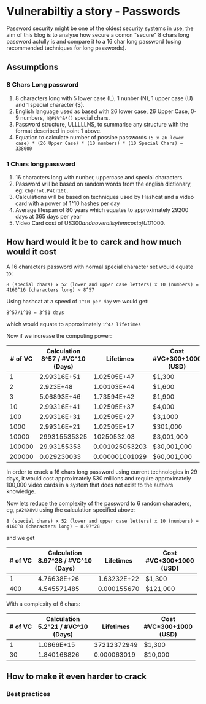 # Vulnerabiltiy a story - Passwords

Password security might be one of the oldest security systems in use,  the aim of this blog is to analyse how secure a comon "secure" 8 chars long password actully is and compare it to a 16 char long password (using recommended techniques for long passwords).


## Assumptions

### 8 Chars Long password

1. 8 characters long with 5 lower case (L), 1 nunber (N), 1 upper case (U) and 1 special character (S).
2. English language used as based with 26 lower case, 26 Upper Case, 0-9 numbers, `!@#$%^&*()` special chars.
3. Password structure, ULLLLLNS, to summarise any structure with the format described in point 1 above.
4. Equation to calculate number of possibe passwords `(5 x 26 lower case) * (26 Upper Case) * (10 numbers) * (10 Special Chars) = 338000`

### 1 Chars long password

1. 16 characters long with nunber, uppercase and special characters.
2. Password will be based on random words from the english dictionary, eg: 
`Ch@r!ot.P4tr10t.`
3. Calculations will be based on techniques used by Hashcat and a video card with a power of 1^10 hashes per day
4. Average lifespan of 80 years which equates to approximately 29200 days at 365 days per year
5. Video Card cost of US$300 and a overall sytem cost of UD$1000.

## How hard would it be to carck and how much would it cost 

A 16 characters password with normal special character set would equate to:

`8 (special chars) x 52 (lower and upper case letters) x 10 (numbers) = 4160^16 (characters long) ~ 8^57 `

Using hashcat at a speed of `1^10 per day` we would get:

`8^57/1^10 = 3^51 days`

which would equate to approximately `1^47 lifetimes`

Now if we increase the computing power:

| # of VC | Calculation <br> 8^57 / #VC^10 <br> (Days) | Lifetimes | Cost <br> #VC*300+1000<br> (USD)|
|---------|-------------|------------------|-----------|
|1        |	2.99316E+51 |	1.02505E+47    |	$1,300|
|2        |	2.923E+48   |   1.00103E+44    |    $1,600|
|3        |	5.06893E+46 |	1.73594E+42	   |    $1,900|
|10       |	2.99316E+41 |	1.02505E+37    |	$4,000|
|100      |	2.99316E+31 |	1.02505E+27    |	$3,1000|
|1000     |	2.99316E+21 |	1.02505E+17    |	$301,000|
|10000    |	299315535325|	10250532.03    |	$3,001,000|
|100000   |	29.93155353 |	0.001025053203 |	$30,001,000|
|200000	  | 0.029230033	|   0.000001001029 |	$60,001,000|

In order to crack a 16 chars long password using current technologies in 29 days, it would cost approximately $30 millions and require approximately 100,000 video cards in a system that does not exist to the authors knowledge.

Now lets reduce the complexity of the password to 6 random characters, eg, `pA2%X8vU` using the calculation specified above:

`8 (special chars) x 52 (lower and upper case letters) x 10 (numbers) = 4160^8 (characters long) ~ 8.97^28 `

and we get

| # of VC | Calculation <br> 8.97^28 / #VC^10 <br> (Days) | Lifetimes | Cost <br> #VC*300+1000<br> (USD)|
|---------|-------------|------------------|-----------|
|1        |	4.76638E+26	|   1.63232E+22	   |    $1,300|
|400	  | 4.545571485	|   0.000155670    |	$121,000|

With a complexity of 6 chars:

| # of VC | Calculation <br> 5.2^21 / #VC^10 <br> (Days) | Lifetimes | Cost <br> #VC*300+1000<br> (USD)|
|---------|-------------|------------------|-----------|
|1        |	1.0866E+15  |	37212372949	   |    $1,300|
|30       |	1.840168826	|   0.000063019    |    $10,000|




## How to make it even harder to crack

### Best practices
